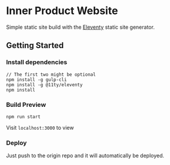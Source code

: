 # Inner Product Website

Simple static site build with the [Eleventy](https://github.com/11ty/eleventy) static site generator.

## Getting Started

### Install dependencies

```
// The first two might be optional
npm install -g gulp-cli
npm install -g @11ty/eleventy
npm install
```

### Build Preview

```
npm run start
```

Visit `localhost:3000` to view

### Deploy

Just push to the origin repo and it will automatically be deployed.
